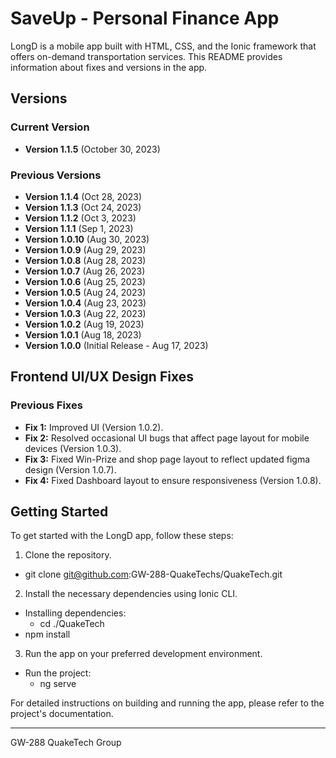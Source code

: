 # SaveUp - Personal Finance App

LongD is a mobile app built with HTML, CSS, and the Ionic framework that offers on-demand transportation services. This README provides information about fixes and versions in the app.

## Versions

### Current Version

- **Version 1.1.5** (October 30, 2023)

### Previous Versions

- **Version 1.1.4** (Oct 28, 2023)
- **Version 1.1.3** (Oct 24, 2023)
- **Version 1.1.2** (Oct 3, 2023)
- **Version 1.1.1** (Sep 1, 2023)
- **Version 1.0.10** (Aug 30, 2023)
- **Version 1.0.9** (Aug 29, 2023)
- **Version 1.0.8** (Aug 28, 2023)
- **Version 1.0.7** (Aug 26, 2023)
- **Version 1.0.6** (Aug 25, 2023)
- **Version 1.0.5** (Aug 24, 2023)
- **Version 1.0.4** (Aug 23, 2023)
- **Version 1.0.3** (Aug 22, 2023)
- **Version 1.0.2** (Aug 19, 2023)
- **Version 1.0.1** (Aug 18, 2023)
- **Version 1.0.0** (Initial Release - Aug 17, 2023)

## Frontend UI/UX Design Fixes

### Previous Fixes

- **Fix 1:** Improved UI  (Version 1.0.2).
- **Fix 2:** Resolved occasional UI bugs that affect page layout for mobile devices (Version 1.0.3).
- **Fix 3:** Fixed Win-Prize and shop page layout to reflect updated figma design (Version 1.0.7).
- **Fix 4:** Fixed Dashboard layout to ensure responsiveness (Version 1.0.8).

## Getting Started

To get started with the LongD app, follow these steps:

1. Clone the repository.
  - git clone git@github.com:GW-288-QuakeTechs/QuakeTech.git
2. Install the necessary dependencies using Ionic CLI.
  - Installing dependencies:
	- cd ./QuakeTech
  - npm install 
3. Run the app on your preferred development environment.
  - Run the project:
	- ng serve

For detailed instructions on building and running the app, please refer to the project's documentation.


---

GW-288 QuakeTech Group
